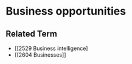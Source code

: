 # Business opportunities  

## Related Term

- [[2529 Business intelligence]
- [[2604 Businesses]]  

